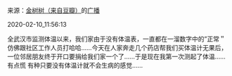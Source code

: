 来源：[金树树（来自豆瓣）](https://www.douban.com/people/147024697/)的[广播](https://www.douban.com/people/147024697/status/2801765818/)


2020-02-10_11:56:13


全武汉市监测体温以来，我们家由于没有体温表，一直都在一溜数字中的”正常＂仿佛跟社区工作人员打哈哈……今天在人家奔走几个药店帮我们买体温计无果后，一位邻居朋友终于开口要捐给我们家一个了……于是现在我第一次测起了体温……有点慌
有种只要没有体温计就不会生病的感觉……
